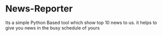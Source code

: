 # News-Reporter
Its a simple Python Based tool which show top 10  news to us.
it helps to give you news in the busy schedule of yours
